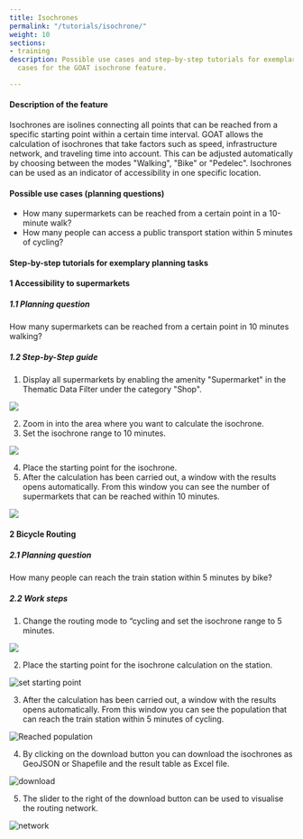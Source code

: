 ```yaml
---
title: Isochrones
permalink: "/tutorials/isochrone/"
weight: 10
sections:
- training
description: Possible use cases and step-by-step tutorials for exemplary planning
  cases for the GOAT isochrone feature.

---
```

#### Description of the feature

Isochrones are isolines connecting all points that can be reached from a specific starting point within a certain time interval. GOAT allows the calculation of isochrones that take factors such as speed, infrastructure network, and traveling time into account. This can be adjusted automatically by choosing between the modes "Walking", "Bike" or "Pedelec". Isochrones can be used as an indicator of accessibility in one specific location.

#### Possible use cases (planning questions)

* How many supermarkets can be reached from a certain point in a 10-minute walk?
* How many people can access a public transport station within 5 minutes of cycling?

#### Step-by-step tutorials for exemplary planning tasks

#### 1 Accessibility to supermarkets

##### 1.1 Planning question

How many supermarkets can be reached from a certain point in 10 minutes walking?

##### 1.2 Step-by-Step guide

1. Display all supermarkets by enabling the amenity "Supermarket" in the Thematic Data Filter under the category "Shop".

![](/images/isochroneeng1.png)

2. Zoom in into the area where you want to calculate the isochrone.
3. Set the isochrone range to 10 minutes.

![](/images/isochroneeng2.png)

4. Place the starting point for the isochrone.
5. After the calculation has been carried out, a window with the results opens automatically. From this window you can see the number of supermarkets that can be reached within 10 minutes.

![](/images/isochroneeng3.png)

#### 2 Bicycle Routing

##### 2.1 Planning question

How many people can reach the train station within 5 minutes by bike?

##### 2.2 Work steps

1. Change the routing mode to “cycling and set the isochrone range to 5 minutes.

![](/images/training_materials/Isochrone/cycling_mode.png)

2. Place the starting point for the isochrone calculation on the station.

<!-- ![](/images/training_materials/Isochrone/starting-point-isochrone.webp) -->
<img src="/images/training_materials/Isochrone/starting-point-isochrone.webp"  alt="set starting point" style="max-height:150px;"/>

3. After the calculation has been carried out, a window with the results opens automatically. From this window you can see the population that can reach the train station within 5 minutes of cycling.

![Reached population](/images/training_materials/Isochrone/isochrone_trainstation.webp)

4. By clicking on the download button you can download the isochrones as GeoJSON or Shapefile and the result table as Excel file.

<img src="/images/training_materials/Isochrone/download.png"  alt="download" style="max-height:250px;"/>

5. The slider to the right of the download button can be used to visualise the routing network.

<img src="/images/training_materials/Isochrone/network.png"  alt="network"/>